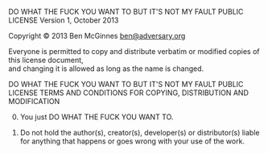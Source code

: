 DO WHAT THE FUCK YOU WANT TO BUT IT'S NOT MY FAULT PUBLIC LICENSE
Version 1, October 2013

Copyright © 2013 Ben McGinnes <ben@adversary.org>

Everyone is permitted to copy and distribute verbatim or modified copies of this license document,  <br>
and changing it is allowed as long as the name is changed.

DO WHAT THE FUCK YOU WANT TO BUT IT'S NOT MY FAULT PUBLIC LICENSE TERMS AND CONDITIONS FOR COPYING, DISTRIBUTION AND MODIFICATION

0. You just DO WHAT THE FUCK YOU WANT TO.

1. Do not hold the author(s), creator(s), developer(s) or distributor(s) liable for anything that happens or goes wrong with your use of the work.
